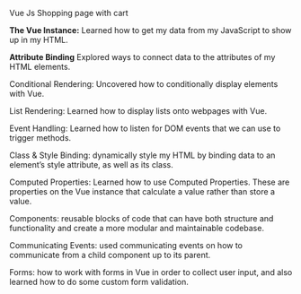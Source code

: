 Vue Js Shopping page with cart

<strong>The Vue Instance:</strong>
Learned how to get my data from my JavaScript to show up in my HTML.

<strong>Attribute Binding</strong>
Explored ways to connect data to the attributes of my HTML elements.

Conditional Rendering:
Uncovered how to conditionally display elements with Vue.

List Rendering:
Learned how to display lists onto webpages with Vue.

Event Handling:
Learned how to listen for DOM events that we can use to trigger methods.

Class & Style Binding:
 dynamically style my HTML by binding data to an element’s style attribute, as well as its class.

Computed Properties:
Learned how to use Computed Properties. These are properties on the Vue instance that calculate a value rather than store a value.

Components:
reusable blocks of code that can have both structure and functionality and create a more modular and maintainable codebase.

Communicating Events:
used communicating events on how to communicate from a child component up to its parent.

Forms:
how to work with forms in Vue in order to collect user input, and also learned how to do some custom form validation.
